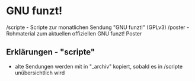 GNU funzt!
==========
/scripte - Scripte zur monatlichen Sendung "GNU funzt!" (GPLv3) 
/poster - Rohmaterial zum aktuellen offiziellen GNU funzt! Poster

Erklärungen - "scripte"
-----------------------
- alte Sendungen werden mit in "_archiv" kopiert, sobald es in /scripte unübersichtlich wird


